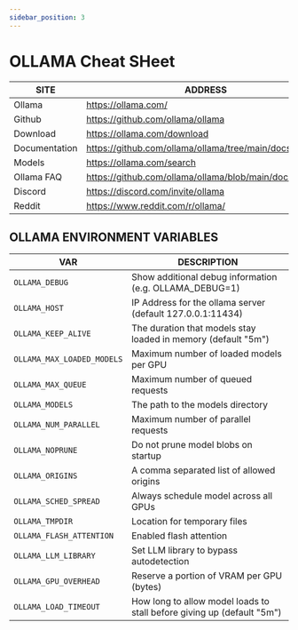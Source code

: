 ```yaml
---
sidebar_position: 3
---
```

# OLLAMA Cheat SHeet
| SITE | ADDRESS |
| ------------- | ------------- |
| Ollama | https://ollama.com/ |
| Github | https://github.com/ollama/ollama |
| Download | https://ollama.com/download |
| Documentation | https://github.com/ollama/ollama/tree/main/docs |
| Models | https://ollama.com/search |
| Ollama FAQ | https://github.com/ollama/ollama/blob/main/docs/faq.md |
| Discord | https://discord.com/invite/ollama |
| Reddit | https://www.reddit.com/r/ollama/ |

## OLLAMA ENVIRONMENT VARIABLES
| VAR | DESCRIPTION |
| ------------- | ------------- |
| ```OLLAMA_DEBUG``` | Show additional debug information (e.g. OLLAMA_DEBUG=1) |
| ```OLLAMA_HOST``` | IP Address for the ollama server (default 127.0.0.1:11434) |
| ```OLLAMA_KEEP_ALIVE``` | The duration that models stay loaded in memory (default "5m") |
| ```OLLAMA_MAX_LOADED_MODELS``` | Maximum number of loaded models per GPU |
| ```OLLAMA_MAX_QUEUE``` | Maximum number of queued requests |
| ```OLLAMA_MODELS``` | The path to the models directory |
| ```OLLAMA_NUM_PARALLEL``` | Maximum number of parallel requests |
| ```OLLAMA_NOPRUNE``` | Do not prune model blobs on startup |
| ```OLLAMA_ORIGINS``` | A comma separated list of allowed origins |
| ```OLLAMA_SCHED_SPREAD``` | Always schedule model across all GPUs |
| ```OLLAMA_TMPDIR``` | Location for temporary files |
| ```OLLAMA_FLASH_ATTENTION``` | Enabled flash attention |
| ```OLLAMA_LLM_LIBRARY``` | Set LLM library to bypass autodetection |
| ```OLLAMA_GPU_OVERHEAD``` | Reserve a portion of VRAM per GPU (bytes) |
| ```OLLAMA_LOAD_TIMEOUT``` | How long to allow model loads to stall before giving up (default "5m") |
